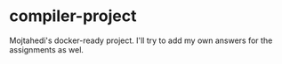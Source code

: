 # compiler-project
Mojtahedi's docker-ready project. I'll try to add my own answers for the assignments as wel.
